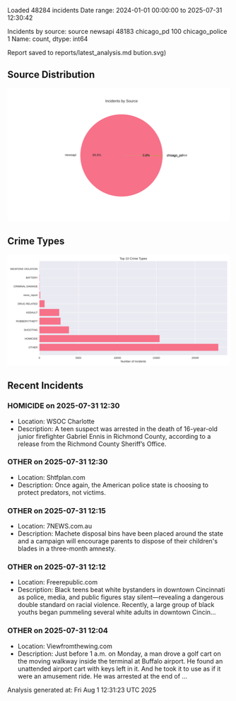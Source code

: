 
Loaded 48284 incidents
Date range: 2024-01-01 00:00:00 to 2025-07-31 12:30:42

Incidents by source:
source
newsapi           48183
chicago_pd          100
chicago_police        1
Name: count, dtype: int64

Report saved to reports/latest_analysis.md
bution.svg)

## Source Distribution
![Source Distribution](images/source_distribution.svg)

## Crime Types
![Crime Types](images/crime_types.svg)

## Recent Incidents

### HOMICIDE on 2025-07-31 12:30
- Location: WSOC Charlotte
- Description: A teen suspect was arrested in the death of 16-year-old junior firefighter Gabriel Ennis in Richmond County, according to a release from the Richmond County Sheriff’s Office.


### OTHER on 2025-07-31 12:30
- Location: Shtfplan.com
- Description: Once again, the American police state is choosing to protect predators, not victims.


### OTHER on 2025-07-31 12:15
- Location: 7NEWS.com.au
- Description: Machete disposal bins have been placed around the state and a campaign will encourage parents to dispose of their children's blades in a three-month amnesty.


### OTHER on 2025-07-31 12:12
- Location: Freerepublic.com
- Description: Black teens beat white bystanders in downtown Cincinnati as police, media, and public figures stay silent—revealing a dangerous double standard on racial violence. Recently, a large group of black youths began pummeling several white adults in downtown Cincin…


### OTHER on 2025-07-31 12:04
- Location: Viewfromthewing.com
- Description: Just before 1 a.m. on Monday, a man drove a golf cart on the moving walkway inside the terminal at Buffalo airport. He found an unattended airport cart with keys left in it. And he took it to use as if it were an amusement ride. He was arrested at the end of …

Analysis generated at: Fri Aug  1 12:31:23 UTC 2025
